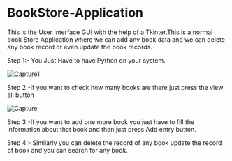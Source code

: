 # BookStore-Application
This is the User Interface GUI with the help of a Tkinter.This is a normal book  Store Application where we can add any book data  and we can delete any book record or even update the book records.

Step 1:- You Just Have to have Python on your system.

![Capture1](https://user-images.githubusercontent.com/67452433/122676693-bd21ba00-d1fc-11eb-9883-14c97e9812f8.PNG)

Step 2:-If you want to check how many books are there just press the view all button

![Capture](https://user-images.githubusercontent.com/67452433/122677118-88166700-d1fe-11eb-816f-49a7cbf7d137.PNG)

Step 3:-If you want to add one more book you just have to fill the information about that book and then just press Add entry button.


Step 4:- Similarly you can delete the record of any book update the record of book and you can search for any book.


